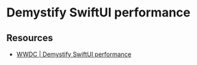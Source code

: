 # Demystify SwiftUI performance

## Resources
- [WWDC | Demystify SwiftUI performance](https://developer.apple.com/videos/play/wwdc2023/10160)
